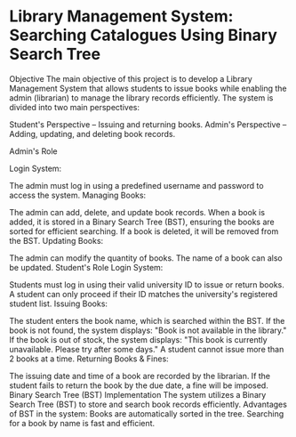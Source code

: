 # Library Management System: Searching Catalogues Using Binary Search Tree
Objective
The main objective of this project is to develop a Library Management System that allows students to issue books while enabling the admin (librarian) to manage the library records efficiently. The system is divided into two main perspectives:

Student's Perspective – Issuing and returning books.
Admin's Perspective – Adding, updating, and deleting book records.

Admin's Role

Login System:

The admin must log in using a predefined username and password to access the system.
Managing Books:

The admin can add, delete, and update book records.
When a book is added, it is stored in a Binary Search Tree (BST), ensuring the books are sorted for efficient searching.
If a book is deleted, it will be removed from the BST.
Updating Books:

The admin can modify the quantity of books.
The name of a book can also be updated.
Student's Role
Login System:

Students must log in using their valid university ID to issue or return books.
A student can only proceed if their ID matches the university's registered student list.
Issuing Books:

The student enters the book name, which is searched within the BST.
If the book is not found, the system displays:
"Book is not available in the library."
If the book is out of stock, the system displays:
"This book is currently unavailable. Please try after some days."
A student cannot issue more than 2 books at a time.
Returning Books & Fines:

The issuing date and time of a book are recorded by the librarian.
If the student fails to return the book by the due date, a fine will be imposed.
Binary Search Tree (BST) Implementation
The system utilizes a Binary Search Tree (BST) to store and search book records efficiently.
Advantages of BST in the system:
Books are automatically sorted in the tree.
Searching for a book by name is fast and efficient.

